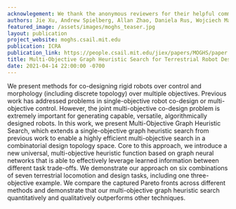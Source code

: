 ```yaml
---
acknowlegement: We thank the anonymous reviewers for their helpful comments in revising the paper. This work is supported by Intelligence Advanced Research Projects Agency (grantNo. 2019-19020100001),  and Defense Advanced ResearchProjects Agency (grant No. FA8750-20-C-0075).
authors: Jie Xu, Andrew Spielberg, Allan Zhao, Daniela Rus, Wojciech Matusik
featured_image: /assets/images/moghs_teaser.jpg
layout: publication
project_website: moghs.csail.mit.edu
publication: ICRA
publication_link: https://people.csail.mit.edu/jiex/papers/MOGHS/paper.pdf
title: Multi-Objective Graph Heuristic Search for Terrestrial Robot Design
date: 2021-04-14 22:00:00 -0700
---
```


We present methods for co-designing rigid robots over control and morphology (including discrete topology) over multiple objectives.  Previous work has addressed problems in single-objective robot co-design or multi-objective control. However, the joint multi-objective co-design problem is extremely important for generating capable, versatile, algorithmically designed robots. In this work, we present Multi-Objective Graph Heuristic Search, which extends a single-objective graph heuristic search from previous work to enable a highly efficient multi-objective search in a combinatorial design topology space.  Core to this approach, we introduce a new universal, multi-objective heuristic function based on graph neural networks that is able to effectively leverage learned information between different task trade-offs. We demonstrate our approach on six combinations of seven terrestrial locomotion and design tasks, including one three-objective example. We compare the captured Pareto fronts across different methods and demonstrate that our multi-objective graph heuristic search quantitatively and qualitatively outperforms other techniques.